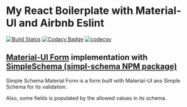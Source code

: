 # My React Boilerplate with Material-UI and Airbnb Eslint

[![Build Status](https://travis-ci.org/alanmarcell/simple-schema-material-form.svg?branch=master)](https://travis-ci.org/alanmarcell/simple-schema-material-form) [![Codacy Badge](https://api.codacy.com/project/badge/Grade/f21841fa4b7b4b279e70dcf4aaadcd95)](https://www.codacy.com/app/AlanMarcell/simple-schema-material-form?utm_source=github.com&amp;utm_medium=referral&amp;utm_content=alanmarcell/simple-schema-material-form&amp;utm_campaign=Badge_Grade) [![codecov](https://codecov.io/gh/alanmarcell/simple-schema-material-form/branch/master/graph/badge.svg)](https://codecov.io/gh/alanmarcell/simple-schema-material-form)

## [Material-UI Form](https://github.com/facebookincubator/create-react-app) implementation with [SimpleSchema (simpl-schema NPM package)](https://github.com/aldeed/simple-schema-js)

Simple Schema Material Form is a form built with Material-UI ans Simple Schema for its validation.

Also, some fields is populated by the allowed values in its schema.
